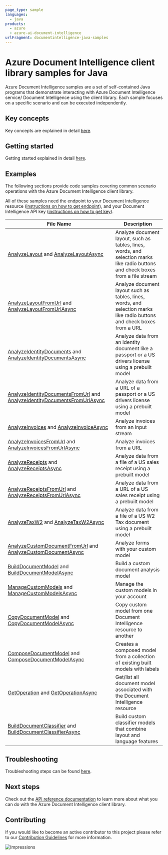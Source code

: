 ```yaml
---
page_type: sample
languages:
  - java
products:
  - azure
  - azure-ai-document-intelligence
urlFragment: documentintelligence-java-samples
---
```


# Azure Document Intelligence client library samples for Java

Azure Document Intelligence samples are a set of self-contained Java programs that demonstrate interacting with Azure Document Intelligence service/ Document Intelligence
using the client library. Each sample focuses on a specific scenario and can be executed independently.

## Key concepts
Key concepts are explained in detail [here][SDK_README_KEY_CONCEPTS].

## Getting started
Getting started explained in detail [here][SDK_README_GETTING_STARTED].

## Examples
The following sections provide code samples covering common scenario operations with the Azure Document Intelligence client library.

All of these samples need the endpoint to your Document Intelligence resource ([instructions on how to get endpoint][get-endpoint-instructions]), and your Document Intelligence API key ([instructions on how to get key][get-key-instructions]).

| **File Name**                                                                                                                                    | **Description**                                                                                                                  |
|--------------------------------------------------------------------------------------------------------------------------------------------------|----------------------------------------------------------------------------------------------------------------------------------|
| [AnalyzeLayout][analyze_layout] and [AnalyzeLayoutAsync][analyze_layout_async]                                                                   | Analyze document layout, such as tables, lines, words, and selection marks like radio buttons and check boxes from a file stream |
| [AnalyzeLayoutFromUrl][analyze_layout_from_url] and [AnalyzeLayoutFromUrlAsync][analyze_layout_from_url_async]                                   | Analyze document layout such as tables, lines, words, and selection marks like radio buttons and check boxes from a URL          |
| [AnalyzeIdentityDocuments][analyze_id_documents] and [AnalyzeIdentityDocumentsAsync][analyze_id_documents_async]                                 | Analyze data from an identity document like a passport or a US drivers license using a prebuilt model                            |
| [AnalyzeIdentityDocumentsFromUrl][analyze_id_documents_from_url] and [AnalyzeIdentityDocumentsFromUrlAsync][analyze_id_documents_from_url_async] | Analyze data from a URL of a passport or a US drivers license using a prebuilt model                                             |
| [AnalyzeInvoices][analyze_invoices] and [AnalyzeInvoiceAsync][analyze_invoices_async]                                                            | Analyze invoices from an input stream                                                                                            |
| [AnalyzeInvoicesFromUrl][analyze_invoices_from_url] and [AnalyzeInvoicesFromUrlAsync][analyze_invoices_from_url_async]                           | Analyze invoices from a URL                                                                                                      |
| [AnalyzeReceipts][analyze_receipts] and [AnalyzeReceiptsAsync][analyze_receipts_async]                                                           | Analyze data from a file of a US sales receipt using a prebuilt model                                                            |
| [AnalyzeReceiptsFromUrl][analyze_receipts_from_url] and [AnalyzeReceiptsFromUrlAsync][analyze_receipts_from_url_async]                           | Analyze data from a URL of a US sales receipt using a prebuilt model                                                             |
| [AnalyzeTaxW2][analyze_w2] and [AnalyzeTaxW2Async][analyze_w2_async]                                                                             | Analyze data from a file of a US W2 Tax document using a prebuilt model                                                          |
| [AnalyzeCustomDocumentFromUrl][analyze_custom_documents] and [AnalyzeCustomDocumentAsync][analyze_custom_documents_async]                        | Analyze forms with your custom model                                                                                             |
| [BuildDocumentModel][build_model] and [BuildDocumentModelAsync][build_model_async]                                                               | Build a custom document analysis model                                                                                           |
| [ManageCustomModels][manage_custom_models] and [ManageCustomModelsAsync][manage_custom_models_async]                                             | Manage the custom models in your account                                                                                         |
| [CopyDocumentModel][copy_model] and [CopyDocumentModelAsync][copy_model_async]                                                                   | Copy custom model from one Document Intelligence resource to another                                                             |
| [ComposeDocumentModel][compose_model] and [ComposeDocumentModelAsync][compose_model_async]                                                       | Creates a composed model from a collection of existing built models with labels                                                  |
| [GetOperation][get_operation] and [GetOperationAsync][get_operation_async]                                                                       | Get/list all document model associated with the Document Intelligence resource                                                   |
| [BuildDocumentClassifier][build_classifier] and [BuildDocumentClassifierAsync][build_classifier_async]                                           | Build custom classifier models that combine layout and language features                                                         |

## Troubleshooting
Troubleshooting steps can be found [here][SDK_README_TROUBLESHOOTING].

## Next steps
Check out the [API reference documentation][java_fr_ref_docs] to learn more about
what you can do with the Azure Document Intelligence client library.

## Contributing
If you would like to become an active contributor to this project please refer to our [Contribution
Guidelines][SDK_README_CONTRIBUTING] for more information.

<!-- LINKS -->
[SDK_README_CONTRIBUTING]: https://github.com/Azure/azure-sdk-for-java/blob/main/sdk/documentintelligence/azure-ai-documentintelligence/README.md#contributing
[SDK_README_GETTING_STARTED]: https://github.com/Azure/azure-sdk-for-java/blob/main/sdk/documentintelligence/azure-ai-documentintelligence/README.md#getting-started
[SDK_README_TROUBLESHOOTING]: https://github.com/Azure/azure-sdk-for-java/blob/main/sdk/documentintelligence/azure-ai-documentintelligence/README.md#troubleshooting
[SDK_README_KEY_CONCEPTS]: https://github.com/Azure/azure-sdk-for-java/blob/main/sdk/documentintelligence/azure-ai-documentintelligence/README.md#key-concepts
[SDK_README_DEPENDENCY]: ../../README.md#adding-the-package-to-your-product
[SDK_README_NEXT_STEPS]: ../../README.md#next-steps
[java_fr_ref_docs]: https://aka.ms/azsdk-java-documentintelligence-ref-doc
[get-endpoint-instructions]: https://github.com/Azure/azure-sdk-for-java/tree/main/sdk/documentintelligence/azure-ai-documentintelligence#create-a-form-recognizer-resource
[get-key-instructions]: https://github.com/Azure/azure-sdk-for-java/tree/main/sdk/documentintelligence/azure-ai-documentintelligence#create-a-form-recognizer-client-using-azurekeycredential

[build_model]: https://github.com/Azure/azure-sdk-for-java/blob/main/sdk/documentintelligence/azure-ai-documentintelligence/src/samples/java/com/azure/ai/documentintelligence/administration/BuildDocumentModel.java
[build_model_async]: https://github.com/Azure/azure-sdk-for-java/blob/main/sdk/documentintelligence/azure-ai-documentintelligence/src/samples/java/com/azure/ai/documentintelligence/administration/BuildDocumentModelAsync.java
[compose_model]: https://github.com/Azure/azure-sdk-for-java/blob/main/sdk/documentintelligence/azure-ai-documentintelligence/src/samples/java/com/azure/ai/documentintelligence/administration/ComposeDocumentModel.java
[compose_model_async]: https://github.com/Azure/azure-sdk-for-java/blob/main/sdk/documentintelligence/azure-ai-documentintelligence/src/samples/java/com/azure/ai/documentintelligence/administration/ComposeDocumentModelAsync.java
[copy_model]: https://github.com/Azure/azure-sdk-for-java/blob/main/sdk/documentintelligence/azure-ai-documentintelligence/src/samples/java/com/azure/ai/documentintelligence/administration/CopyDocumentModel.java
[copy_model_async]: https://github.com/Azure/azure-sdk-for-java/blob/main/sdk/documentintelligence/azure-ai-documentintelligence/src/samples/java/com/azure/ai/documentintelligence/administration/CopyDocumentModelAsync.java
[manage_custom_models]: https://github.com/Azure/azure-sdk-for-java/blob/main/sdk/documentintelligence/azure-ai-documentintelligence/src/samples/java/com/azure/ai/documentintelligence/administration/ManageCustomModels.java
[manage_custom_models_async]: https://github.com/Azure/azure-sdk-for-java/blob/main/sdk/documentintelligence/azure-ai-documentintelligence/src/samples/java/com/azure/ai/documentintelligence/administration/ManageCustomModelsAsync.java
[analyze_layout]: https://github.com/Azure/azure-sdk-for-java/blob/main/sdk/documentintelligence/azure-ai-documentintelligence/src/samples/java/com/azure/ai/documentintelligence/AnalyzeLayout.java
[analyze_layout_async]:https://github.com/Azure/azure-sdk-for-java/blob/main/sdk/documentintelligence/azure-ai-documentintelligence/src/samples/java/com/azure/ai/documentintelligence/AnalyzeLayoutAsync.java
[analyze_layout_from_url]:https://github.com/Azure/azure-sdk-for-java/blob/main/sdk/documentintelligence/azure-ai-documentintelligence/src/samples/java/com/azure/ai/documentintelligence/AnalyzeLayoutFromUrl.java
[analyze_layout_from_url_async]: https://github.com/Azure/azure-sdk-for-java/blob/main/sdk/documentintelligence/azure-ai-documentintelligence/src/samples/java/com/azure/ai/documentintelligence/AnalyzeLayoutFromUrlAsync.java
[analyze_custom_documents]: https://github.com/Azure/azure-sdk-for-java/blob/main/sdk/documentintelligence/azure-ai-documentintelligence/src/samples/java/com/azure/ai/documentintelligence/AnalyzeCustomDocumentFromUrl.java
[analyze_custom_documents_async]: https://github.com/Azure/azure-sdk-for-java/blob/main/sdk/documentintelligence/azure-ai-documentintelligence/src/samples/java/com/azure/ai/documentintelligence/AnalyzeCustomDocumentAsync.java
[analyze_id_documents]: https://github.com/Azure/azure-sdk-for-java/blob/main/sdk/documentintelligence/azure-ai-documentintelligence/src/samples/java/com/azure/ai/documentintelligence/AnalyzeIdentityDocuments.java
[analyze_id_documents_async]: https://github.com/Azure/azure-sdk-for-java/blob/main/sdk/documentintelligence/azure-ai-documentintelligence/src/samples/java/com/azure/ai/documentintelligence/AnalyzeIdentityDocumentsAsync.java
[analyze_id_documents_from_url]: https://github.com/Azure/azure-sdk-for-java/blob/main/sdk/documentintelligence/azure-ai-documentintelligence/src/samples/java/com/azure/ai/documentintelligence/AnalyzeIdentityDocumentsFromUrl.java
[analyze_id_documents_from_url_async]: https://github.com/Azure/azure-sdk-for-java/blob/main/sdk/documentintelligence/azure-ai-documentintelligence/src/samples/java/com/azure/ai/documentintelligence/AnalyzeIdentityDocumentsFromUrlAsync.java
[analyze_invoices]: https://github.com/Azure/azure-sdk-for-java/blob/main/sdk/documentintelligence/azure-ai-documentintelligence/src/samples/java/com/azure/ai/documentintelligence/AnalyzeInvoices.java
[analyze_invoices_async]:  https://github.com/Azure/azure-sdk-for-java/blob/main/sdk/documentintelligence/azure-ai-documentintelligence/src/samples/java/com/azure/ai/documentintelligence/AnalyzeInvoicesAsync.java
[analyze_invoices_from_url]: https://github.com/Azure/azure-sdk-for-java/blob/main/sdk/documentintelligence/azure-ai-documentintelligence/src/samples/java/com/azure/ai/documentintelligence/AnalyzeInvoicesFromUrl.java
[analyze_invoices_from_url_async]: https://github.com/Azure/azure-sdk-for-java/blob/main/sdk/documentintelligence/azure-ai-documentintelligence/src/samples/java/com/azure/ai/documentintelligence/AnalyzeInvoicesFromUrlAsync.java
[analyze_receipts]: https://github.com/Azure/azure-sdk-for-java/blob/main/sdk/documentintelligence/azure-ai-documentintelligence/src/samples/java/com/azure/ai/documentintelligence/AnalyzeReceipts.java
[analyze_receipts_async]: https://github.com/Azure/azure-sdk-for-java/blob/main/sdk/documentintelligence/azure-ai-documentintelligence/src/samples/java/com/azure/ai/documentintelligence/AnalyzeReceiptsAsync.java
[analyze_receipts_from_url]: https://github.com/Azure/azure-sdk-for-java/blob/main/sdk/documentintelligence/azure-ai-documentintelligence/src/samples/java/com/azure/ai/documentintelligence/AnalyzeReceiptsFromUrl.java
[analyze_receipts_from_url_async]: https://github.com/Azure/azure-sdk-for-java/blob/main/sdk/documentintelligence/azure-ai-documentintelligence/src/samples/java/com/azure/ai/documentintelligence/AnalyzeReceiptsFromUrlAsync.java
[analyze_w2]: https://github.com/Azure/azure-sdk-for-java/blob/main/sdk/documentintelligence/azure-ai-documentintelligence/src/samples/java/com/azure/ai/documentintelligence/AnalyzeTaxW2.java
[analyze_w2_async]: https://github.com/Azure/azure-sdk-for-java/blob/main/sdk/documentintelligence/azure-ai-documentintelligence/src/samples/java/com/azure/ai/documentintelligence/AnalyzeTaxW2Async.java
[get_operation]: https://github.com/Azure/azure-sdk-for-java/blob/main/sdk/documentintelligence/azure-ai-documentintelligence/src/samples/java/com/azure/ai/documentintelligence/administration/GetOperationSummary.java
[get_operation_async]: https://github.com/Azure/azure-sdk-for-java/blob/main/sdk/documentintelligence/azure-ai-documentintelligence/src/samples/java/com/azure/ai/documentintelligence/administration/GetOperationSummaryAsync.java
[build_classifier]: https://github.com/Azure/azure-sdk-for-java/blob/main/sdk/documentintelligence/azure-ai-documentintelligence/src/samples/java/com/azure/ai/documentintelligence/administration/BuildDocumentClassifier.java
[build_classifier_async]: https://github.com/Azure/azure-sdk-for-java/blob/main/sdk/documentintelligence/azure-ai-documentintelligence/src/samples/java/com/azure/ai/documentintelligence/administration/BuildDocumentClassifierAsync.java

![Impressions](https://azure-sdk-impressions.azurewebsites.net/api/impressions/azure-sdk-for-java%2Fsdk%2Fdocumentintelligence%2Fazure-ai-documentintelligence%2FREADME.png)

